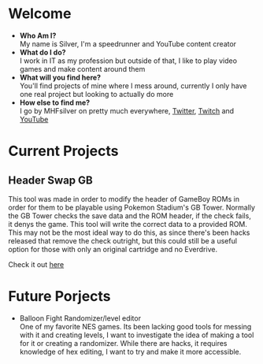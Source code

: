 # Welcome

- **Who Am I?**  
  My name is Silver, I'm a speedrunner and YouTube content creator
- **What do I do?**  
  I work in IT as my profession but outside of that, I like to play video games and make content around them
- **What will you find here?**  
  You'll find projects of mine where I mess around, currently I only have one real project but looking to actually do more
- **How else to find me?**  
  I go by MHFsilver on pretty much everywhere, [Twitter](https://www.twitter.com/MHFsilver_), [Twitch](https://www.twitch.tv/mhfsilver) and [YouTube](https://www.youtube.com/mhfsilver)

# Current Projects

## Header Swap GB  
This tool was made in order to modify the header of GameBoy ROMs in order for them to be playable using Pokemon Stadium's GB Tower. Normally the GB Tower checks the save data and the ROM header, if the check fails, it denys the game. This tool will write the correct data to a provided ROM. This may not be the most ideal way to do this, as since there's been hacks released that remove the check outright, but this could still be a useful option for those with only an original cartridge and no Everdrive.  
  
  Check it out [here](https://github.com/MHFsilver/Header-Swap-GB)  

# Future Porjects  
- Balloon Fight Randomizer/level editor  
One of my favorite NES games. Its been lacking good tools for messing with it and creating levels, I want to investigate the idea of making a tool for it or creating a randomizer. While there are hacks, it requires knowledge of hex editing, I want to try and make it more accessible. 
